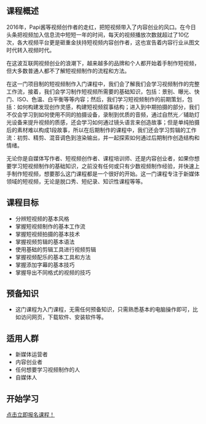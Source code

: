 ## 课程概述

2016年，Papi酱等视频创作者的走红，把短视频带入了内容创业的风口。在今日头条把视频加入信息流中短短一年的时间，每天的视频播放次数就超过了10亿次，各大视频平台更是砸重金扶持短视频内容创作者，这也宣告着内容行业从图文时代转入视频时代。

在这波互联网视频创业的浪潮下，越来越多的品牌和个人都开始着手制作短视频，但大多数普通人都不了解短视频制作的流程和方法。

在这一门项目制的短视频制作入门课程中，我们会了解我们会学习视频制作的完整工作流，接着，我们会学习制作短视频所需要的基础知识，包括：景别、曝光、快门、ISO、色温、白平衡等等内容；然后，我们学习短视频制作的前期策划，包括：如何构建发现创作灵感，构建短视频叙事结构；进入到中期拍摄的部分，我们不仅会学习到如何使用不同的拍摄设备，录制到优质的音频，通过自然光／辅助灯光设备来提升视频的质感，还会学习如何通过镜头语言来创造故事；但是单纯拍摄后的素材难以构成1段故事，所以在后期制作的课程中，我们还会学习剪辑的工作流：初剪、精剪、混音调色到渲染输出，并一起探索如何通过后期制作创造结构和情绪。

无论你是自媒体写作者、短视频创作者、课程培训师、还是内容创业者，如果你想要学习短视频制作的基础知识，之前没有任何或只有少数视频制作经验，并快速上手制作短视频，想要那么这门课程都是一个很好的开始。这一门课程专注于新媒体领域的短视频，无论是脱口秀、短纪录、知识性课程等等。

## 课程目标

-  分辨短视频的基本风格
-  掌握短视频制作的基本工作流
-  掌握短视频拍摄的基本技术
-  掌握视频剪辑的基本语法
-  使用基础的剪辑工具进行视频剪辑
-  掌握视频配乐的基本工具和方法
-  掌握添加字幕的基本技巧
-  掌握导出不同格式的视频的技巧


## 预备知识

- 这门课程为入门课程，无需任何预备知识，只需熟悉基本的电脑操作即可，比如访问网页，下载软件、安装软件等。

## 适用人群

-  新媒体运营者
-  内容创业者
-  任何想要学习视频制作的人
-  自媒体人

## 开始学习

[点击立即报名课程！](http://learn.bpteach.com/course/49)